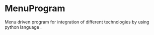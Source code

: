 # MenuProgram
Menu driven program for integration of different technologies by using python language .
